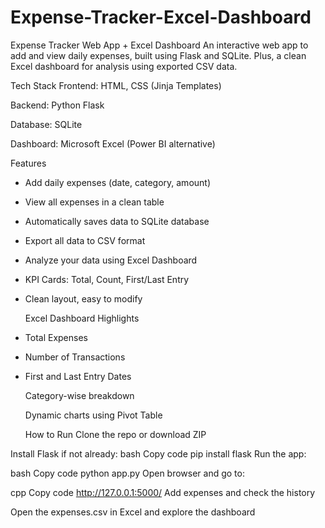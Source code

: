 # Expense-Tracker-Excel-Dashboard
  Expense Tracker Web App + Excel Dashboard
An interactive web app to add and view daily expenses, built using Flask and SQLite.
Plus, a clean Excel dashboard for analysis using exported CSV data.

  Tech Stack
Frontend: HTML, CSS (Jinja Templates)

Backend: Python Flask

Database: SQLite

Dashboard: Microsoft Excel (Power BI alternative)

 Features
- Add daily expenses (date, category, amount)

- View all expenses in a clean table

- Automatically saves data to SQLite database

- Export all data to CSV format

- Analyze your data using Excel Dashboard

- KPI Cards: Total, Count, First/Last Entry

- Clean layout, easy to modify

   Excel Dashboard Highlights
- Total Expenses

- Number of Transactions

- First and Last Entry Dates

   Category-wise breakdown

  Dynamic charts using Pivot Table

  How to Run
Clone the repo or download ZIP

Install Flask if not already:
bash
Copy code
pip install flask
Run the app:

bash
Copy code
python app.py
Open browser and go to:

cpp
Copy code
http://127.0.0.1:5000/
Add expenses and check the history

Open the expenses.csv in Excel and explore the dashboard
